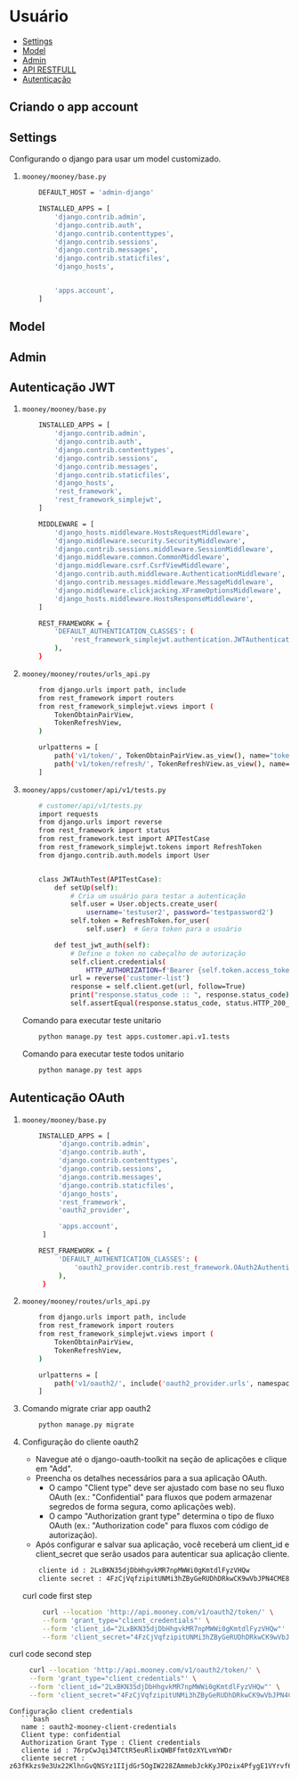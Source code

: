 # Usuário

- [Settings](#docs/django/usuario/settings.md)
- [Model](#docs/django/usuario/model.md)
- [Admin](#docs/django/usuario/admin.md)
- [API RESTFULL](#docs/django/usuario/api-restfull.md)
- [Autenticação](#docs/django/usuario/autenticacao.md)

## Criando o app account

## Settings

Configurando o django para usar um model customizado.

1. `mooney/mooney/base.py`

   ```bash
       DEFAULT_HOST = 'admin-django'

       INSTALLED_APPS = [
           'django.contrib.admin',
           'django.contrib.auth',
           'django.contrib.contenttypes',
           'django.contrib.sessions',
           'django.contrib.messages',
           'django.contrib.staticfiles',
           'django_hosts',


           'apps.account',
       ]
   ```

## Model

## Admin

## Autenticação JWT

1. `mooney/mooney/base.py`

   ```bash
       INSTALLED_APPS = [
           'django.contrib.admin',
           'django.contrib.auth',
           'django.contrib.contenttypes',
           'django.contrib.sessions',
           'django.contrib.messages',
           'django.contrib.staticfiles',
           'django_hosts',
           'rest_framework',
           'rest_framework_simplejwt',
       ]

       MIDDLEWARE = [
           'django_hosts.middleware.HostsRequestMiddleware',
           'django.middleware.security.SecurityMiddleware',
           'django.contrib.sessions.middleware.SessionMiddleware',
           'django.middleware.common.CommonMiddleware',
           'django.middleware.csrf.CsrfViewMiddleware',
           'django.contrib.auth.middleware.AuthenticationMiddleware',
           'django.contrib.messages.middleware.MessageMiddleware',
           'django.middleware.clickjacking.XFrameOptionsMiddleware',
           'django_hosts.middleware.HostsResponseMiddleware',
       ]

       REST_FRAMEWORK = {
           'DEFAULT_AUTHENTICATION_CLASSES': (
               'rest_framework_simplejwt.authentication.JWTAuthentication',
           ),
       }
   ```

2. `mooney/mooney/routes/urls_api.py`

   ```bash
       from django.urls import path, include
       from rest_framework import routers
       from rest_framework_simplejwt.views import (
           TokenObtainPairView,
           TokenRefreshView,
       )

       urlpatterns = [
           path('v1/token/', TokenObtainPairView.as_view(), name="token_obtain_pair"),
           path('v1/token/refresh/', TokenRefreshView.as_view(), name="token_refresh"),
       ]
   ```

3. `mooney/apps/customer/api/v1/tests.py`

   ```bash
       # customer/api/v1/tests.py
       import requests
       from django.urls import reverse
       from rest_framework import status
       from rest_framework.test import APITestCase
       from rest_framework_simplejwt.tokens import RefreshToken
       from django.contrib.auth.models import User


       class JWTAuthTest(APITestCase):
           def setUp(self):
               # Cria um usuário para testar a autenticação
               self.user = User.objects.create_user(
                   username='testuser2', password='testpassword2')
               self.token = RefreshToken.for_user(
                   self.user)  # Gera token para o usuário

           def test_jwt_auth(self):
               # Define o token no cabeçalho de autorização
               self.client.credentials(
                   HTTP_AUTHORIZATION=f'Bearer {self.token.access_token}')
               url = reverse('customer-list')
               response = self.client.get(url, follow=True)
               print("response.status_code :: ", response.status_code)
               self.assertEqual(response.status_code, status.HTTP_200_OK)

   ```

   Comando para executar teste unitario

   ```bash
       python manage.py test apps.customer.api.v1.tests
   ```

   Comando para executar teste todos unitario

   ```bash
       python manage.py test apps
   ```

## Autenticação OAuth

1. `mooney/mooney/base.py`

   ```bash
       INSTALLED_APPS = [
            'django.contrib.admin',
            'django.contrib.auth',
            'django.contrib.contenttypes',
            'django.contrib.sessions',
            'django.contrib.messages',
            'django.contrib.staticfiles',
            'django_hosts',
            'rest_framework',
            'oauth2_provider',

            'apps.account',
        ]

       REST_FRAMEWORK = {
            'DEFAULT_AUTHENTICATION_CLASSES': (
                'oauth2_provider.contrib.rest_framework.OAuth2Authentication',
            ),
        }
   ```

2. `mooney/mooney/routes/urls_api.py`

   ```bash
       from django.urls import path, include
       from rest_framework import routers
       from rest_framework_simplejwt.views import (
           TokenObtainPairView,
           TokenRefreshView,
       )

       urlpatterns = [
           path('v1/oauth2/', include('oauth2_provider.urls', namespace='oauth2_provider')),
       ]
   ```

3. Comando migrate criar app oauth2

   ```bash
       python manage.py migrate
   ```

4. Configuração do cliente oauth2

   - Navegue até o django-oauth-toolkit na seção de aplicações e clique em "Add".
   - Preencha os detalhes necessários para a sua aplicação OAuth.
     - O campo "Client type" deve ser ajustado com base no seu fluxo OAuth (ex.: "Confidential" para fluxos que podem armazenar segredos de forma segura, como aplicações web).
     - O campo "Authorization grant type" determina o tipo de fluxo OAuth (ex.: "Authorization code" para fluxos com código de autorização).
   - Após configurar e salvar sua aplicação, você receberá um client_id e client_secret que serão usados para autenticar sua aplicação cliente.

   ```bash
       cliente id : 2LxBKN35djDbHhgvkMR7npMWWi0gKmtdlFyzVHQw
       cliente secret : 4FzCjVqfzipitUNMi3hZByGeRUDhDRkwCK9wVbJPN4CME8AxzGnh7KT6Gh6uMOBiCLexZ5EyBeLmPS1IVevpAlJjeionAUqRbZQQN9cG6NjTEtPdnNFDcnPw4znoPfK5
   ```

   curl code first step

   ```bash
        curl --location 'http://api.mooney.com/v1/oauth2/token/' \
        --form 'grant_type="client_credentials"' \
        --form 'client_id="2LxBKN35djDbHhgvkMR7npMWWi0gKmtdlFyzVHQw"' \
        --form 'client_secret="4FzCjVqfzipitUNMi3hZByGeRUDhDRkwCK9wVbJPN4CME8AxzGnh7KT6Gh6uMOBiCLexZ5EyBeLmPS1IVevpAlJjeionAUqRbZQQN9cG6NjTEtPdnNFDcnPw4znoPfK5"'
   ```

curl code second step

```bash
     curl --location 'http://api.mooney.com/v1/oauth2/token/' \
     --form 'grant_type="client_credentials"' \
     --form 'client_id="2LxBKN35djDbHhgvkMR7npMWWi0gKmtdlFyzVHQw"' \
     --form 'client_secret="4FzCjVqfzipitUNMi3hZByGeRUDhDRkwCK9wVbJPN4CME8AxzGnh7KT6Gh6uMOBiCLexZ5EyBeLmPS1IVevpAlJjeionAUqRbZQQN9cG6NjTEtPdnNFDcnPw4znoPfK5"'
```

    Configuração client credentials
       ```bash
       name : oauth2-mooney-client-credentials
       Client type: confidential
       Authorization Grant Type : Client credentials
       cliente id : 76rpCwJqi34TCtR5euRlixQWBFfmt0zXYLvmYWDr
       cliente secret : z63fKkzs9e3Ux22KlhnGvQNSYz1IIjdGr5OgIW228ZAmmebJckKyJPOzix4PfygE1VYrvf68KrT5BgqPyhPWolytvrcrSzXomXqgHA8u6xhILjwdqVHirPdMqVQESUCT

```

```
